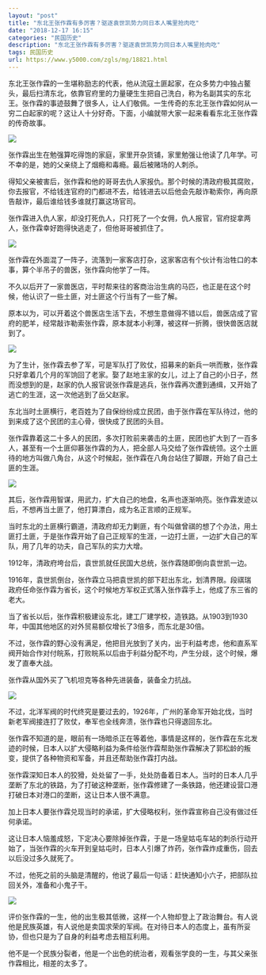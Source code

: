 ```yaml
---
layout: "post"
title: "东北王张作霖有多厉害？驱逐袁世凯势力同日本人嘴里抢肉吃"
date: "2018-12-17 16:15"
categories: "民国历史"
description: "东北王张作霖有多厉害？驱逐袁世凯势力同日本人嘴里抢肉吃"
tags: 民国历史
url: https://www.y5000.com/zgls/mg/18821.html
---
```






东北王张作霖的一生堪称励志的代表，他从流寇土匪起家，在众多势力中独占鳌头，最后扫清东北，依靠官府里的力量硬生生把自己洗白，称为名副其实的东北王。张作霖的事迹鼓舞了很多人，让人们敬佩。一生传奇的东北王张作霖如何从一穷二白起家的呢？这让人十分好奇。下面，小编就带大家一起来看看东北王张作霖的传奇故事。

![](https://img.y5000.com/uploads/allimg/170407/10353K616-0.jpg)

张作霖出生在勉强算吃得饱的家庭，家里开杂货铺，家里勉强让他读了几年学。可不幸的是，她的父亲绕上了烟瘾和毒瘾。最后被赌场的人刺杀。

得知父亲被害后，张作霖和他的哥哥去仇人家报仇。那个时候的清政府极其腐败，你去报官，不给钱连官府的门都进不去，给钱进去以后他会先敲诈勒索你，再向原告敲诈，最后谁给钱多谁就打赢这场官司。

张作霖进入仇人家，却没打死仇人，只打死了一个女佣，仇人报官，官府捉拿两人，张作霖幸好跑得快逃走了，但他哥哥被抓住了。

![](https://img.y5000.com/uploads/allimg/170407/10353J061-1.jpg)

张作霖在外面混了一阵子，流落到一家客店打杂，这家客店有个伙计有治牲口的本事，算个半吊子的兽医，张作霖向他学了一阵。

不久以后开了一家兽医店，平时帮来往的客商治治生病的马匹，也正是在这个时候，他认识了一些土匪，对土匪这个行当有了一些了解。

原本以为，可以开着这个兽医店生活下去，不想生意做得不错以后，兽医店成了官府的肥羊，经常敲诈勒索张作霖，原本就本小利薄，被这样一折腾，很快兽医店就到了。

![](https://img.y5000.com/uploads/allimg/170407/10353H102-2.jpg)

为了生计，张作霖去参了军，可是军队打了败仗，招募来的新兵一哄而散，张作霖只好拿着几个月的军饷回了老家。娶了赵地主家的女儿，过上了自己的小日子，然而没想到的是，赵家的仇人报官说张作霖是逃兵，张作霖再次遭到通缉，又开始了逃亡的生涯，这一次他逃到了岳父赵家。

东北当时土匪横行，老百姓为了自保纷纷成立民团，由于张作霖在军队待过，他的到来成了这个民团的主心骨，很快成了民团的头目。

张作霖靠着这二十多人的民团，多次打败前来袭击的土匪，民团也扩大到了一百多人，甚至有一个土匪仰慕张作霖的为人，把全部人马交给了张作霖统领。这个土匪待的地方叫做八角台，从这个时候起，张作霖在八角台站住了脚跟，开始了自己土匪的生涯。

![](https://img.y5000.com/uploads/allimg/170407/10353J523-3.jpg)

其后，张作霖用智谋，用武力，扩大自己的地盘，名声也逐渐响亮。张作霖发迹以后，不想再当土匪了，他打算漂白，成为名正言顺的正规军。

当时东北的土匪横行霸道，清政府却无力剿匪，有个叫做曾祺的想了个办法，用土匪打土匪，于是张作霖开始了自己正规军的生涯，一边打土匪，一边扩大自己的军队，用了几年的功夫，自己军队的实力大增。

1912年，清政府垮台后，袁世凯就任民国大总统，张作霖随即倒向袁世凯一边。

1916年，袁世凯倒台，张作霖立马把袁世凯的部下赶出东北，划清界限。段祺瑞政府任命张作霖为省长，这个时候地方军权正式落入张作霖手上，他成了东三省的老大。

当了省长以后，张作霖积极建设东北，建工厂建学校，造铁路。从1903到1930年，中国其他地区的对外贸易额仅增长了3倍多，而东北是30倍。

不过，张作霖的野心没有满足，他把目光放到了关内，出于利益考虑，他和直系军阀开始合作对付皖系，打败皖系以后由于利益分配不均，产生分歧，这个时候，爆发了直奉大战。

张作霖从国外买了飞机坦克等各种先进装备，装备全力抗战。

![](https://img.y5000.com/uploads/allimg/170407/10353M133-4.jpg)

不过，北洋军阀的时代终究是要过去的，1926年，广州的革命军开始北伐，当时新老军阀接连打了败仗，奉军也全线奔溃，张作霖也只得退回东北。

张作霖不知道的是，眼前有一场暗杀正在等着他，事情是这样的，张作霖在东北发迹的时候，日本人以扩大侵略利益为条件给张作霖帮助张作霖解决了郭松龄的叛变，提供了各种物资和军备，并且还帮助张作霖打内战。

张作霖深知日本人的狡猾，处处留了一手，处处防备着日本人。当时的日本人几乎垄断了东北的铁路，为了打破这种垄断，张作霖修建了一条铁路，他还建设营口港打破日本对港口的垄断，这让日本人很不满意。

加上日本人要张作霖兑现当时的承诺，扩大侵略权利，张作霖宣称自己没有做过任何承诺。

这让日本人恼羞成怒，下定决心要除掉张作霖，于是一场皇姑屯车站的刺杀行动开始了，当张作霖的火车开到皇姑屯时，日本人引爆了炸药，张作霖炸成重伤，回去以后没过多久就死了。

不过，他死之前的头脑是清醒的，他说了最后一句话：赶快通知小六子，把部队拉回关外，准备和小鬼子干。

![](https://img.y5000.com/uploads/allimg/170407/10353Jb5-5.jpg)

评价张作霖的一生，他的出生极其低微，这样一个人物却登上了政治舞台。有人说他是民族英雄，有人说他是卖国求荣的军阀。在对待日本人的态度上，虽有所妥协，但也只是为了自身的利益考虑去相互利用。

他不是一个民族分裂者，他是一个出色的统治者，观看张学良的一生，与其父亲张作霖相比，相差的太多了。
